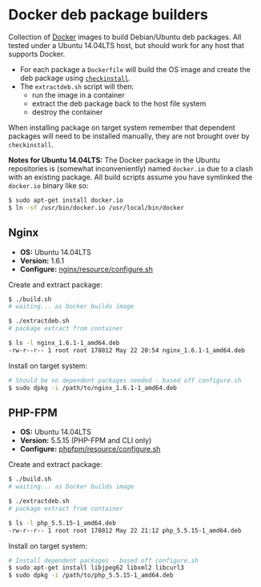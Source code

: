 # Docker deb package builders
Collection of [Docker](https://www.docker.io/) images to build Debian/Ubuntu deb packages. All tested under a Ubuntu 14.04LTS host, but should work for any host that supports Docker.

- For each package a `Dockerfile` will build the OS image and create the deb package using [`checkinstall`](https://help.ubuntu.com/community/CheckInstall).
- The `extractdeb.sh` script will then:
	- run the image in a container
	- extract the deb package back to the host file system
	- destroy the container

When installing package on target system remember that dependent packages will need to be installed manually, they are not brought over by `checkinstall`.

**Notes for Ubuntu 14.04LTS:** The Docker package in the Ubuntu repositories is (somewhat inconveniently) named `docker.io` due to a clash with an existing package. All build scripts assume you have symlinked the `docker.io` binary like so:

```sh
$ sudo apt-get install docker.io
$ ln -sf /usr/bin/docker.io /usr/local/bin/docker
```

## Nginx
- **OS:** Ubuntu 14.04LTS
- **Version:** 1.6.1
- **Configure:** [nginx/resource/configure.sh](nginx/resource/configure.sh)

Create and extract package:
```sh
$ ./build.sh
# waiting... as Docker builds image

$ ./extractdeb.sh
# package extract from container

$ ls -l nginx_1.6.1-1_amd64.deb
-rw-r--r-- 1 root root 178012 May 22 20:54 nginx_1.6.1-1_amd64.deb
```

Install on target system:
```sh
# Should be no dependent packages needed - based off configure.sh
$ sudo dpkg -i /path/to/nginx_1.6.1-1_amd64.deb
```

## PHP-FPM
- **OS:** Ubuntu 14.04LTS
- **Version:** 5.5.15 (PHP-FPM and CLI only)
- **Configure:** [phpfpm/resource/configure.sh](phpfpm/resource/configure.sh)

Create and extract package:
```sh
$ ./build.sh
# waiting... as Docker builds image

$ ./extractdeb.sh
# package extract from container

$ ls -l php_5.5.15-1_amd64.deb
-rw-r--r-- 1 root root 178012 May 22 21:12 php_5.5.15-1_amd64.deb
```

Install on target system:
```sh
# Install dependent packages - based off configure.sh
$ sudo apt-get install libjpeg62 libxml2 libcurl3
$ sudo dpkg -i /path/to/php_5.5.15-1_amd64.deb
```
